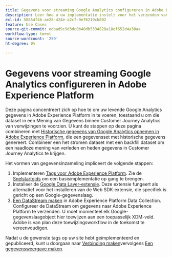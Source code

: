```yaml
---
title: Gegevens voor streaming Google Analytics configureren in Adobe Experience Platform
description: Leer hoe u uw implementatie instelt voor het verzenden van een Google-gegevenslaag naar Adobe Experience Platform
exl-id: 58854f4b-ae28-424e-a2cf-0e76219cb802
feature: Use Cases
source-git-commit: edbad9c9d3dc0b48db5334828a18ef652d4a38aa
workflow-type: tm+mt
source-wordcount: '259'
ht-degree: 0%

---
```


# Gegevens voor streaming Google Analytics configureren in Adobe Experience Platform

Deze pagina concentreert zich op hoe te om uw levende Google Analytics gegevens in Adobe Experience Platform in te voeren, toestaand u om die dataset in een Mening van Gegevens binnen Customer Journey Analytics van verwijzingen te voorzien. U kunt de stappen op deze pagina combineren met [Historische gegevens van Google Analytics opnemen in Adobe Experience Platform](backfill.md), die een gegevensset met historische gegevens genereert. Combineer een het stromen dataset met een backfill dataset om een naadloze mening van verleden en heden gegevens in Customer Journey Analytics te krijgen.

Het vormen van gegevensinzameling impliceert de volgende stappen:

1. Implementeren [Tags voor Adobe Experience Platform](https://experienceleague.adobe.com/docs/experience-platform/tags/home.html). Zie de [Snelstartgids](https://experienceleague.adobe.com/docs/experience-platform/tags/get-started/quick-start.html) om een basisimplementatie op gang te brengen.
1. Installeer de [Google Data Layer-extensie](https://experienceleague.adobe.com/docs/experience-platform/tags/extensions/adobe/google-data-layer/overview.html). Deze extensie fungeert als alternatief voor het installeren van de Web SDK-extensie, die specifiek is gericht op een Google-gegevenslaag.
1. [Een DataStream maken](https://experienceleague.adobe.com/docs/experience-platform/edge/datastreams/overview.html) in Adobe Experience Platform Data Collection. Configureer de DataStream om gegevens naar Adobe Experience Platform te verzenden. U moet momenteel elk Google-gegevenslaagobject hier toewijzen aan een toepasselijk XDM-veld. Adobe is van plan deze toewijzingsworkflow in de toekomst te vereenvoudigen.

Nadat u de gewenste tags op uw site hebt geïmplementeerd en gepubliceerd, kunt u doorgaan naar [Verbinding maken](/help/connections/create-connection.md)vervolgens [Een gegevensweergave maken](/help/data-views/create-dataview.md).
